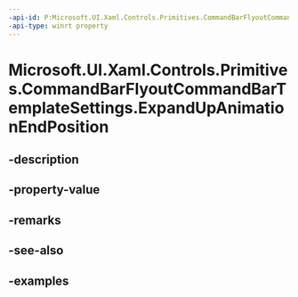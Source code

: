 ```yaml
---
-api-id: P:Microsoft.UI.Xaml.Controls.Primitives.CommandBarFlyoutCommandBarTemplateSettings.ExpandUpAnimationEndPosition
-api-type: winrt property
---
```


<!-- Property syntax.
public double ExpandUpAnimationEndPosition { get; }
-->

# Microsoft.UI.Xaml.Controls.Primitives.CommandBarFlyoutCommandBarTemplateSettings.ExpandUpAnimationEndPosition

## -description

## -property-value

## -remarks

## -see-also

## -examples

